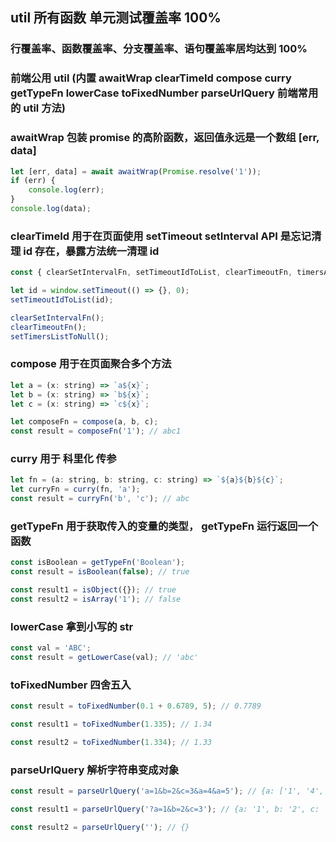 ## util 所有函数 单元测试覆盖率 100%

### 行覆盖率、函数覆盖率、分支覆盖率、语句覆盖率居均达到 100%

### 前端公用 util (内置 awaitWrap clearTimeId compose curry getTypeFn lowerCase toFixedNumber parseUrlQuery 前端常用的 util 方法)

### awaitWrap 包装 promise 的高阶函数，返回值永远是一个数组 [err, data]

```javascript
let [err, data] = await awaitWrap(Promise.resolve('1'));
if (err) {
    console.log(err);
}
console.log(data);
```

### clearTimeId 用于在页面使用 setTimeout setInterval API 是忘记清理 id 存在，暴露方法统一清理 id

```javascript
const { clearSetIntervalFn, setTimeoutIdToList, clearTimeoutFn, timersArr, setTimersListToNull } = clearTimeId();

let id = window.setTimeout(() => {}, 0);
setTimeoutIdToList(id);

clearSetIntervalFn();
clearTimeoutFn();
setTimersListToNull();
```

### compose 用于在页面聚合多个方法

```javascript
let a = (x: string) => `a${x}`;
let b = (x: string) => `b${x}`;
let c = (x: string) => `c${x}`;

let composeFn = compose(a, b, c);
const result = composeFn('1'); // abc1
```

### curry 用于 科里化 传参

```javascript
let fn = (a: string, b: string, c: string) => `${a}${b}${c}`;
let curryFn = curry(fn, 'a');
const result = curryFn('b', 'c'); // abc
```

### getTypeFn 用于获取传入的变量的类型， getTypeFn 运行返回一个函数

```javascript
const isBoolean = getTypeFn('Boolean');
const result = isBoolean(false); // true

const result1 = isObject({}); // true
const result2 = isArray('1'); // false
```

### lowerCase 拿到小写的 str

```javascript
const val = 'ABC';
const result = getLowerCase(val); // 'abc'
```

### toFixedNumber 四舍五入

```javascript
const result = toFixedNumber(0.1 + 0.6789, 5); // 0.7789

const result1 = toFixedNumber(1.335); // 1.34

const result2 = toFixedNumber(1.334); // 1.33
```

### parseUrlQuery 解析字符串变成对象

```javascript
const result = parseUrlQuery('a=1&b=2&c=3&a=4&a=5'); // {a: ['1', '4', '5'], b: '2', c: '3'}

const result1 = parseUrlQuery('?a=1&b=2&c=3'); // {a: '1', b: '2', c: '3'}

const result2 = parseUrlQuery(''); // {}
```